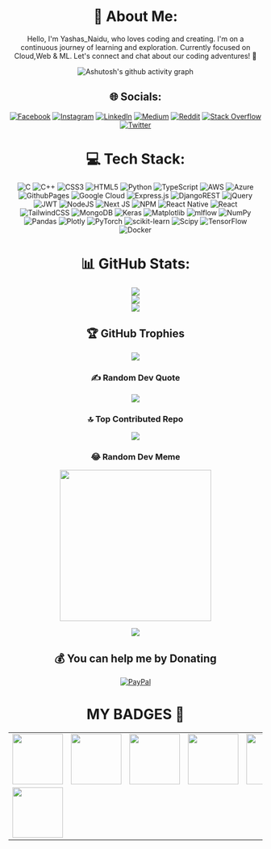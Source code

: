 <div align="center">

  
# 💫 About Me:
Hello, I'm Yashas_Naidu, who loves coding and creating. I'm on a continuous journey of learning and exploration. Currently focused on Cloud,Web & ML. Let's connect and chat about our coding adventures! 🚀


![Ashutosh's github activity graph](https://github-readme-activity-graph.vercel.app/graph?username=Yashas-naidu&bg_color=ffffff&color=000000&line=0000ff&point=000000&area=true&hide_border=true)

## 🌐 Socials:
[![Facebook](https://img.shields.io/badge/Facebook-%231877F2.svg?logo=Facebook&logoColor=white)](https://facebook.com/YashasNaidu) [![Instagram](https://img.shields.io/badge/Instagram-%23E4405F.svg?logo=Instagram&logoColor=white)](https://instagram.com/_yashas_naidu) [![LinkedIn](https://img.shields.io/badge/LinkedIn-%230077B5.svg?logo=linkedin&logoColor=white)](https://linkedin.com/in/YashasHG) [![Medium](https://img.shields.io/badge/Medium-12100E?logo=medium&logoColor=white)](https://medium.com/@yashashsn) [![Reddit](https://img.shields.io/badge/Reddit-%23FF4500.svg?logo=Reddit&logoColor=white)](https://reddit.com/user/Jumpy_Weather_2944) [![Stack Overflow](https://img.shields.io/badge/-Stackoverflow-FE7A16?logo=stack-overflow&logoColor=white)](https://stackoverflow.com/users/Yashas_H_G) [![Twitter](https://img.shields.io/badge/Twitter-%231DA1F2.svg?logo=Twitter&logoColor=white)](https://twitter.com/Yashas_Hassan) 


# 💻 Tech Stack:
![C](https://img.shields.io/badge/c-%2300599C.svg?style=for-the-badge&logo=c&logoColor=white) ![C++](https://img.shields.io/badge/c++-%2300599C.svg?style=for-the-badge&logo=c%2B%2B&logoColor=white) ![CSS3](https://img.shields.io/badge/css3-%231572B6.svg?style=for-the-badge&logo=css3&logoColor=white) ![HTML5](https://img.shields.io/badge/html5-%23E34F26.svg?style=for-the-badge&logo=html5&logoColor=white) ![Python](https://img.shields.io/badge/python-3670A0?style=for-the-badge&logo=python&logoColor=ffdd54) ![TypeScript](https://img.shields.io/badge/typescript-%23007ACC.svg?style=for-the-badge&logo=typescript&logoColor=white) ![AWS](https://img.shields.io/badge/AWS-%23FF9900.svg?style=for-the-badge&logo=amazon-aws&logoColor=white) ![Azure](https://img.shields.io/badge/azure-%230072C6.svg?style=for-the-badge&logo=microsoftazure&logoColor=white) ![GithubPages](https://img.shields.io/badge/github%20pages-121013?style=for-the-badge&logo=github&logoColor=white) ![Google Cloud](https://img.shields.io/badge/GoogleCloud-%234285F4.svg?style=for-the-badge&logo=google-cloud&logoColor=white) ![Express.js](https://img.shields.io/badge/express.js-%23404d59.svg?style=for-the-badge&logo=express&logoColor=%2361DAFB) ![DjangoREST](https://img.shields.io/badge/DJANGO-REST-ff1709?style=for-the-badge&logo=django&logoColor=white&color=ff1709&labelColor=gray) ![jQuery](https://img.shields.io/badge/jquery-%230769AD.svg?style=for-the-badge&logo=jquery&logoColor=white) ![JWT](https://img.shields.io/badge/JWT-black?style=for-the-badge&logo=JSON%20web%20tokens) ![NodeJS](https://img.shields.io/badge/node.js-6DA55F?style=for-the-badge&logo=node.js&logoColor=white) ![Next JS](https://img.shields.io/badge/Next-black?style=for-the-badge&logo=next.js&logoColor=white) ![NPM](https://img.shields.io/badge/NPM-%23CB3837.svg?style=for-the-badge&logo=npm&logoColor=white) ![React Native](https://img.shields.io/badge/react_native-%2320232a.svg?style=for-the-badge&logo=react&logoColor=%2361DAFB) ![React](https://img.shields.io/badge/react-%2320232a.svg?style=for-the-badge&logo=react&logoColor=%2361DAFB) ![TailwindCSS](https://img.shields.io/badge/tailwindcss-%2338B2AC.svg?style=for-the-badge&logo=tailwind-css&logoColor=white) ![MongoDB](https://img.shields.io/badge/MongoDB-%234ea94b.svg?style=for-the-badge&logo=mongodb&logoColor=white) ![Keras](https://img.shields.io/badge/Keras-%23D00000.svg?style=for-the-badge&logo=Keras&logoColor=white) ![Matplotlib](https://img.shields.io/badge/Matplotlib-%23ffffff.svg?style=for-the-badge&logo=Matplotlib&logoColor=black) ![mlflow](https://img.shields.io/badge/mlflow-%23d9ead3.svg?style=for-the-badge&logo=numpy&logoColor=blue) ![NumPy](https://img.shields.io/badge/numpy-%23013243.svg?style=for-the-badge&logo=numpy&logoColor=white) ![Pandas](https://img.shields.io/badge/pandas-%23150458.svg?style=for-the-badge&logo=pandas&logoColor=white) ![Plotly](https://img.shields.io/badge/Plotly-%233F4F75.svg?style=for-the-badge&logo=plotly&logoColor=white) ![PyTorch](https://img.shields.io/badge/PyTorch-%23EE4C2C.svg?style=for-the-badge&logo=PyTorch&logoColor=white) ![scikit-learn](https://img.shields.io/badge/scikit--learn-%23F7931E.svg?style=for-the-badge&logo=scikit-learn&logoColor=white) ![Scipy](https://img.shields.io/badge/SciPy-%230C55A5.svg?style=for-the-badge&logo=scipy&logoColor=%white) ![TensorFlow](https://img.shields.io/badge/TensorFlow-%23FF6F00.svg?style=for-the-badge&logo=TensorFlow&logoColor=white) ![Docker](https://img.shields.io/badge/docker-%230db7ed.svg?style=for-the-badge&logo=docker&logoColor=white)


# 📊 GitHub Stats:
![](https://github-readme-stats.vercel.app/api?username=Yashas-naidu&theme=blueberry&hide_border=false&include_all_commits=true&count_private=true)<br/>
![](https://github-readme-streak-stats.herokuapp.com/?user=Yashas-naidu&theme=blueberry&hide_border=false)<br/>
![](https://github-readme-stats.vercel.app/api/top-langs/?username=Yashas-naidu&theme=blueberry&hide_border=false&include_all_commits=true&count_private=true&layout=compact)


## 🏆 GitHub Trophies
![](https://github-profile-trophy.vercel.app/?username=Yashas-naidu&theme=algolia&no-frame=false&no-bg=false&margin-w=4)

### ✍️ Random Dev Quote
![](https://quotes-github-readme.vercel.app/api?type=vetical&theme=radical)

### 🔝 Top Contributed Repo
![](https://github-contributor-stats.vercel.app/api?username=Yashas-naidu&limit=5&theme=tokyonight&combine_all_yearly_contributions=true)

### 😂 Random Dev Meme
<img src='https://randommeme-five.vercel.app/' style="height: 300px;"/>

[![](https://visitcount.itsvg.in/api?id=Yashas-naidu&icon=5&color=6)](https://visitcount.itsvg.in)


## 💰 You can help me by Donating
[![PayPal](https://img.shields.io/badge/PayPal-00457C?style=for-the-badge&logo=paypal&logoColor=white)](https://paypal.me/YashasNaidu300) 


  

<!-- Proudly created with GPRM ( https://gprm.itsvg.in ) -->

<h1>MY BADGES 💫</h1>
<table cellpadding=1 cellspacing=1>
  <tr>
    <td align="center">
      <img style="height: 100px;" src="https://assets.leetcode.com/static_assets/marketing/2023-50.gif"/>
    </td>
    <td align="center">
      <img style="height: 100px;" src="https://leetcode.com/static/images/badges/2023/gif/2023-11.gif"/>
    </td>
    <td align="center">
      <img style="height: 100px;" src="https://leetcode.com/static/images/badges/2023/gif/2023-12.gif"/>
    </td>
    <td align="center">
      <img style="height: 100px;" src="https://leetcode.com/static/images/badges/2024/gif/2024-01.gif"/>
    </td>
    <td align="center">
      <img style="height: 100px;" src="https://developers.google.com/static/profile/badges/events/firebase/2023/firebase-demo-day/badge.svg"/>
    </td>
    <td align="center">
      <img style="height: 100px;" src="https://images.credly.com/images/4136ced8-75d5-4afb-8677-40b6236e2672/azure-ai-fundamentals-600x600.png"/>
    </td>
    <td align="center">
      <img style="height: 100px;" src="https://www.kaggle.com/static/images/tiers/novice@192.png"/>
    </td>
  </tr>
  <tr>
    <td>
      <img style="height: 100px;" src="https://assets.leetcode.com/static_assets/marketing/2024-50.gif"/>
    </td>
  </tr>
</table>

</div>


